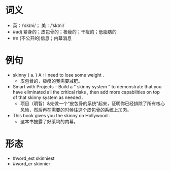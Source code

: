# 词义
- 英：/ˈskɪni/； 美：/ˈskɪni/
- #adj 紧身的；皮包骨的；极瘦的；干瘦的；低脂肪的
- #n (不公开的)信息；内幕消息
# 例句
- skinny ( a. ) A : I need to lose some weight .
	- 皮包骨的，极瘦的我需要减肥。
- Smart with Projects – Build a " skinny system " to demonstrate that you have eliminated all the critical risks , then add more capabilities on top of that skinny system as needed .
	- 项目（明智）&先做一个“皮包骨的系统”起来，证明你已经排除了所有核心风险，然后再在需要的时候往这个皮包骨的系统上加肉。
- This book gives you the skinny on Hollywood .
	- 这本书披露了好莱坞的内幕。
# 形态
- #word_est skinniest
- #word_er skinnier
